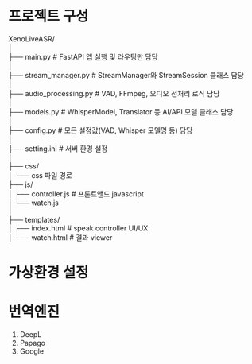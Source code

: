 # 프로젝트 구성
XenoLiveASR/  
│  
├── main.py              # FastAPI 앱 실행 및 라우팅만 담당  
│  
├── stream_manager.py    # StreamManager와 StreamSession 클래스 담당  
│  
├── audio_processing.py  # VAD, FFmpeg, 오디오 전처리 로직 담당  
│  
├── models.py            # WhisperModel, Translator 등 AI/API 모델 클래스 담당  
│  
├── config.py            # 모든 설정값(VAD, Whisper 모델명 등) 담당  
│  
├── setting.ini          # 서버 환경 설정  
│  
├── css/  
│    └──  css 파일 경로   
├── js/  
│   ├── controller.js       # 프론트앤드 javascript  
│   └── watch.js   
│  
├── templates/  
│    ├── index.html          # speak controller UI/UX   
│    └── watch.html          # 결과 viewer  


# 가상환경 설정



# 번역엔진
1. DeepL  
2. Papago  
3. Google  
